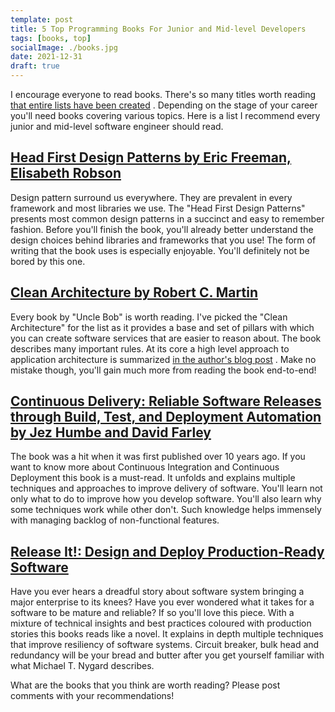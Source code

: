 ```yaml
---
template: post 
title: 5 Top Programming Books For Junior and Mid-level Developers 
tags: [books, top]
socialImage: ./books.jpg 
date: 2021-12-31 
draft: true
---
```


I encourage everyone to read books. There's so many titles worth
reading [that entire lists have been created](https://github.com/EbookFoundation/free-programming-books)
. Depending on the stage of your career you'll need books covering various topics. Here is a list I
recommend every junior and mid-level software engineer should read.

## [Head First Design Patterns by Eric Freeman, Elisabeth Robson](https://www.amazon.pl/Head-First-Design-Patterns-Object-Oriented/dp/149207800X)

Design pattern surround us everywhere. They are prevalent in every framework and most libraries we
use. The "Head First Design Patterns" presents most common design patterns in a succinct and easy to
remember fashion. Before you'll finish the book, you'll already better understand the design choices
behind libraries and frameworks that you use!
The form of writing that the book uses is especially enjoyable. You'll definitely not be bored by
this one.

## [Clean Architecture by Robert C. Martin](https://www.amazon.com/Clean-Architecture-Craftsmans-Software-Structure/dp/0134494164)

Every book by "Uncle Bob" is worth reading. I've picked the "Clean Architecture" for the list as it
provides a base and set of pillars with which you can create software services that are easier to
reason about. The book describes many important rules. At its core a high level approach to
application architecture is
summarized [in the author's blog post](https://blog.cleancoder.com/uncle-bob/2012/08/13/the-clean-architecture.html)
. Make no mistake though, you'll gain much more from reading the book end-to-end!

## [Continuous Delivery: Reliable Software Releases through Build, Test, and Deployment Automation by Jez Humbe and David Farley ](https://www.amazon.com/Continuous-Delivery-Deployment-Automation-Addison-Wesley/dp/0321601912)

The book was a hit when it was first published over 10 years ago. If you want to know more about
Continuous Integration and Continuous Deployment this book is a must-read. It unfolds and explains
multiple techniques and approaches to improve delivery of software. You'll learn not only what to do
to improve how you develop software. You'll also learn why some techniques work while other don't.
Such knowledge helps immensely with managing backlog of non-functional features.

## [Release It!: Design and Deploy Production-Ready Software](https://www.amazon.com/Release-Design-Deploy-Production-Ready-Software/dp/1680502395)

Have you ever hears a dreadful story about software system bringing a major enterprise to its knees?
Have you ever wondered what it takes for a software to be mature and reliable? If so you'll love
this piece. With a mixture of technical insights and best practices coloured with production stories
this books reads like a novel. It explains in depth multiple techniques that improve resiliency of
software systems. Circuit breaker, bulk head and redundancy will be your bread and butter after you
get yourself familiar with what Michael T. Nygard describes.

What are the books that you think are worth reading? Please post comments with your recommendations!
